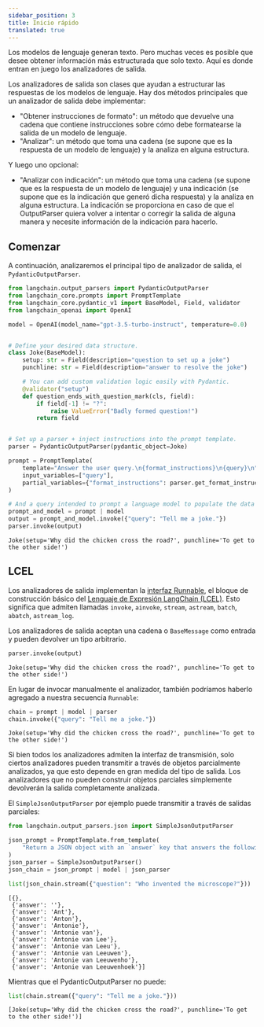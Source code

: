 ```yaml
---
sidebar_position: 3
title: Inicio rápido
translated: true
---
```


Los modelos de lenguaje generan texto. Pero muchas veces es posible que desee obtener información más estructurada que solo texto. Aquí es donde entran en juego los analizadores de salida.

Los analizadores de salida son clases que ayudan a estructurar las respuestas de los modelos de lenguaje. Hay dos métodos principales que un analizador de salida debe implementar:

- "Obtener instrucciones de formato": un método que devuelve una cadena que contiene instrucciones sobre cómo debe formatearse la salida de un modelo de lenguaje.
- "Analizar": un método que toma una cadena (se supone que es la respuesta de un modelo de lenguaje) y la analiza en alguna estructura.

Y luego uno opcional:

- "Analizar con indicación": un método que toma una cadena (se supone que es la respuesta de un modelo de lenguaje) y una indicación (se supone que es la indicación que generó dicha respuesta) y la analiza en alguna estructura. La indicación se proporciona en caso de que el OutputParser quiera volver a intentar o corregir la salida de alguna manera y necesite información de la indicación para hacerlo.

## Comenzar

A continuación, analizaremos el principal tipo de analizador de salida, el `PydanticOutputParser`.

```python
from langchain.output_parsers import PydanticOutputParser
from langchain_core.prompts import PromptTemplate
from langchain_core.pydantic_v1 import BaseModel, Field, validator
from langchain_openai import OpenAI

model = OpenAI(model_name="gpt-3.5-turbo-instruct", temperature=0.0)


# Define your desired data structure.
class Joke(BaseModel):
    setup: str = Field(description="question to set up a joke")
    punchline: str = Field(description="answer to resolve the joke")

    # You can add custom validation logic easily with Pydantic.
    @validator("setup")
    def question_ends_with_question_mark(cls, field):
        if field[-1] != "?":
            raise ValueError("Badly formed question!")
        return field


# Set up a parser + inject instructions into the prompt template.
parser = PydanticOutputParser(pydantic_object=Joke)

prompt = PromptTemplate(
    template="Answer the user query.\n{format_instructions}\n{query}\n",
    input_variables=["query"],
    partial_variables={"format_instructions": parser.get_format_instructions()},
)

# And a query intended to prompt a language model to populate the data structure.
prompt_and_model = prompt | model
output = prompt_and_model.invoke({"query": "Tell me a joke."})
parser.invoke(output)
```

```output
Joke(setup='Why did the chicken cross the road?', punchline='To get to the other side!')
```

## LCEL

Los analizadores de salida implementan la [interfaz Runnable](/docs/expression_language/interface), el bloque de construcción básico del [Lenguaje de Expresión LangChain (LCEL)](/docs/expression_language/). Esto significa que admiten llamadas `invoke`, `ainvoke`, `stream`, `astream`, `batch`, `abatch`, `astream_log`.

Los analizadores de salida aceptan una cadena o `BaseMessage` como entrada y pueden devolver un tipo arbitrario.

```python
parser.invoke(output)
```

```output
Joke(setup='Why did the chicken cross the road?', punchline='To get to the other side!')
```

En lugar de invocar manualmente el analizador, también podríamos haberlo agregado a nuestra secuencia `Runnable`:

```python
chain = prompt | model | parser
chain.invoke({"query": "Tell me a joke."})
```

```output
Joke(setup='Why did the chicken cross the road?', punchline='To get to the other side!')
```

Si bien todos los analizadores admiten la interfaz de transmisión, solo ciertos analizadores pueden transmitir a través de objetos parcialmente analizados, ya que esto depende en gran medida del tipo de salida. Los analizadores que no pueden construir objetos parciales simplemente devolverán la salida completamente analizada.

El `SimpleJsonOutputParser` por ejemplo puede transmitir a través de salidas parciales:

```python
from langchain.output_parsers.json import SimpleJsonOutputParser

json_prompt = PromptTemplate.from_template(
    "Return a JSON object with an `answer` key that answers the following question: {question}"
)
json_parser = SimpleJsonOutputParser()
json_chain = json_prompt | model | json_parser
```

```python
list(json_chain.stream({"question": "Who invented the microscope?"}))
```

```output
[{},
 {'answer': ''},
 {'answer': 'Ant'},
 {'answer': 'Anton'},
 {'answer': 'Antonie'},
 {'answer': 'Antonie van'},
 {'answer': 'Antonie van Lee'},
 {'answer': 'Antonie van Leeu'},
 {'answer': 'Antonie van Leeuwen'},
 {'answer': 'Antonie van Leeuwenho'},
 {'answer': 'Antonie van Leeuwenhoek'}]
```

Mientras que el PydanticOutputParser no puede:

```python
list(chain.stream({"query": "Tell me a joke."}))
```

```output
[Joke(setup='Why did the chicken cross the road?', punchline='To get to the other side!')]
```
